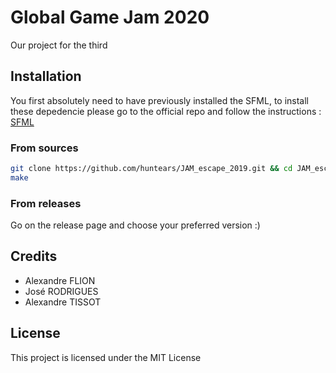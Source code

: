 # Global Game Jam 2020

Our project for the third 

## Installation

You first absolutely need to have previously installed the SFML, to install these depedencie please go to the official repo and follow the instructions :
[SFML](https://github.com/sfml/sfml)

### From sources

```sh
git clone https://github.com/huntears/JAM_escape_2019.git && cd JAM_escape_2019
make
```

### From releases

Go on the release page and choose your preferred version :)

## Credits

* Alexandre FLION
* José RODRIGUES
* Alexandre TISSOT

## License

This project is licensed under the MIT License
